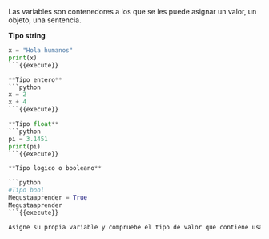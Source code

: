 
Las variables son contenedores a los que se les puede asignar un valor, un objeto, una sentencia.

**Tipo string** 

```python
x = "Hola humanos"
print(x)
```{{execute}}

**Tipo entero** 
```python
x = 2
x + 4
```{{execute}}

**Tipo float** 
```python
pi = 3.1451
print(pi)
```{{execute}}

**Tipo logico o booleano** 

```python
#Tipo bool
Megustaaprender = True
Megustaaprender
```{{execute}}

Asigne su propia variable y compruebe el tipo de valor que contiene usando type()

